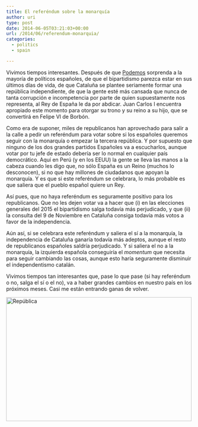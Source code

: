 ```yaml
---
title: El referéndum sobre la monarquía
author: uri
type: post
date: 2014-06-05T03:21:03+00:00
url: /2014/06/referendum-monarquia/
categories:
  - politics
  - spain

---
```

Vivimos tiempos interesantes. Después de que [Podemos][1] sorprenda a la mayoría de políticos españoles, de que el bipartidismo parezca estar en sus últimos días de vida, de que Cataluña se plantee seriamente formar una república independiente, de que la gente esté más cansada que nunca de tanta corrupción e incompetencia por parte de quien supuestamente nos representa, al Rey de España le da por abdicar. Juan Carlos I encuentra apropiado este momento para otorgar su trono y su reino a su hijo, que se convertirá en Felipe VI de Borbón.

Como era de suponer, miles de republicanos han aprovechado para salir a la calle a pedir un referéndum para votar sobre si los españoles queremos seguir con la monarquía o empezar la tercera república. Y por supuesto que ninguno de los dos grandes partidos Españoles va a escucharlos, aunque votar por tu jefe de estado debería ser lo normal en cualquier país democrático. Aquí en Perú (y en los EEUU) la gente se lleva las manos a la cabeza cuando les digo que, no sólo España es un Reino (muchos lo desconocen), si no que hay millones de ciudadanos que apoyan la monarquía. Y es que si este referéndum se celebrara, lo más probable es que saliera que el pueblo español quiere un Rey.

Así pues, que no haya referéndum es seguramente positivo para los republicanos. Que no les dejen votar va a hacer que (i) en las elecciones generales del 2015 el bipartidismo salga todavía más perjudicado, y que (ii) la consulta del 9 de Noviembre en Cataluña consiga todavía más votos a favor de la independencia.

Aún así, si se celebrara este referéndum y saliera el sí a la monarquía, la independencia de Cataluña ganaría todavía más adeptos, aunque el resto de republicanos españoles saldría perjudicado. Y si saliera el no a la monarquía, la izquierda española conseguiría el _momentum_ que necesita para seguir cambiando las cosas, aunque esto haría seguramente disminuir el independentismo catalán.

Vivimos tiempos tan interesantes que, pase lo que pase (si hay referéndum o no, salga el sí o el no), va a haber grandes cambios en nuestro país en los próximos meses. Casi me están entrando ganas de volver.

[<img src="/wp-content/uploads/2014/06/Screen-Shot-2014-06-05-at-8.58.07-AM-500x334.png" alt="República" width="500" height="334" class="aligncenter size-medium wp-image-1820" />][2]

 [1]: http://podemos.info/
 [2]: /wp-content/uploads/2014/06/Screen-Shot-2014-06-05-at-8.58.07-AM.png